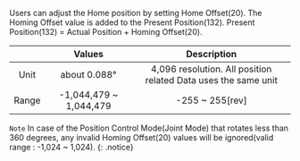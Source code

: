 Users can adjust the Home position by setting Home Offset(20). The Homing Offset value is added to the Present Position(132).
Present Position(132) = Actual Position + Homing Offset(20).

||Values|Description|
| :---: | :---: | :---: |
|Unit|about 0.088&deg;|4,096 resolution. All position related Data uses the same unit|
|Range|-1,044,479 ~ 1,044,479|-255 ~ 255[rev]|

`Note` In case of the Position Control Mode(Joint Mode) that rotates less than 360 degrees, any invalid Homing Offset(20) values will be ignored(valid range : -1,024 ~ 1,024).
{: .notice}
